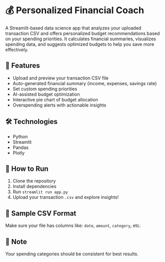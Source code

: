 # 💰 Personalized Financial Coach

A Streamlit-based data science app that analyzes your uploaded transaction CSV and offers personalized budget recommendations based on your spending priorities. It calculates financial summaries, visualizes spending data, and suggests optimized budgets to help you save more effectively.

## 🔧 Features
- Upload and preview your transaction CSV file
- Auto-generated financial summary (income, expenses, savings rate)
- Set custom spending priorities
- AI-assisted budget optimization
- Interactive pie chart of budget allocation
- Overspending alerts with actionable insights

## 🛠️ Technologies
- Python
- Streamlit
- Pandas
- Plotly

## 🚀 How to Run
1. Clone the repository  
2. Install dependencies  
3. Run `streamlit run app.py`  
4. Upload your transaction `.csv` and explore insights!

## 📂 Sample CSV Format
Make sure your file has columns like: `date`, `amount`, `category`, etc.

## 📌 Note
Your spending categories should be consistent for best results.
